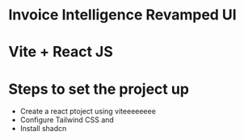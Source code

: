 # Invoice Intelligence Revamped UI

# Vite + React JS

# Steps to set the project up
- Create a react ptoject using viteeeeeeee
- Configure Tailwind CSS and
- Install shadcn

